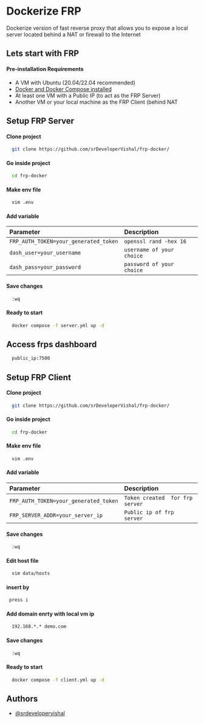 
# Dockerize FRP

Dockerize version of fast reverse proxy that allows you to expose a local server located behind a NAT or firewall to the Internet


## Lets start with FRP

#### Pre-installation Requirements
* A VM with Ubuntu (20.04/22.04 recommended)
* [Docker and Docker Compose installed](https://docs.docker.com/engine/install/ubuntu/)
* At least one VM with a Public IP (to act as the FRP Server)
* Another VM or your local machine as the FRP Client (behind NAT

## Setup FRP Server

#### Clone project
```bash 
  git clone https://github.com/srDeveloperVishal/frp-docker/
```
#### Go inside project
```bash
  cd frp-docker
```
#### Make env file
```bash
  vim .env 
```

#### Add variable 

| Parameter | Description |
| :-------- | :------- | 
| `FRP_AUTH_TOKEN=your_generated_token` | `openssl rand -hex 16` |
| `dash_user=your_username` | `username of your choice` |
| `dash_pass=your_password` | `password of your choice` |

#### Save changes

```bash
  :wq
```
#### Ready to start
```bash
  docker compose -f server.yml up -d
``` 

## Access frps dashboard
```bash
  public_ip:7500
```

## Setup FRP Client
#### Clone project
```bash 
  git clone https://github.com/srDeveloperVishal/frp-docker/
```
#### Go inside project
```bash
  cd frp-docker
```
#### Make env file
```bash
  vim .env 
```
#### Add variable 

| Parameter | Description |
| :-------- | :------- | 
| `FRP_AUTH_TOKEN=your_generated_token` | `Token created  for frp server ` |
| `FRP_SERVER_ADDR=your_server_ip` | `Public ip of frp server` |


#### Save changes

```bash
  :wq
```
#### Edit host file

```bash
  vim data/hosts
```
#### insert by

```bash
 press i
```

#### Add domain enrty with local vm ip

```bash
  192.168.*.* demo.com
```
#### Save changes

```bash
  :wq
```

#### Ready to start

```bash
  docker compose -f client.yml up -d
```

## Authors

- [@srdevelopervishal](https://www.github.com/srdevelopervishal)

